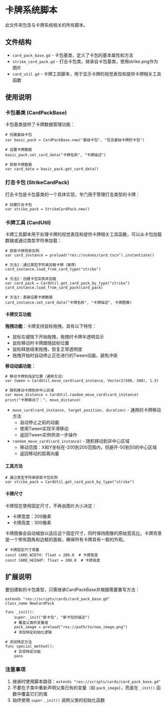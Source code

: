 # 卡牌系统脚本

此文件夹包含与卡牌系统相关的所有脚本。

## 文件结构

- `card_pack_base.gd` - 卡包基类，定义了卡包的基本属性和方法
- `strike_card_pack.gd` - 打击卡包类，继承自卡包基类，使用strike.png作为图片
- `card_util.gd` - 卡牌工具脚本，用于显示卡牌的视觉表现和提供卡牌相关工具函数

## 使用说明

### 卡包基类 (CardPackBase)

卡包基类提供了卡牌数据管理功能：

```gdscript
# 创建基础卡包
var basic_pack = CardPackBase.new("基础卡包", "包含基础卡牌的卡包")

# 设置卡牌数据
basic_pack.set_card_data("卡牌名称", "卡牌描述")

# 获取卡牌数据
var card_data = basic_pack.get_card_data()
```

### 打击卡包 (StrikeCardPack)

打击卡包是卡包基类的一个具体实现，专门用于管理打击类型的卡牌：

```gdscript
# 创建打击卡包
var strike_pack = StrikeCardPack.new()
```

### 卡牌工具 (CardUtil)

卡牌工具脚本用于处理卡牌的视觉表现和提供卡牌相关工具函数，可以从卡包加载数据或通过类型字符串加载：

```gdscript
# 获取卡牌场景实例
var card_instance = preload("res://scenes/card.tscn").instantiate()

# 方法1：通过类型字符串加载卡牌（推荐）
card_instance.load_from_card_type("strike")

# 方法2：创建卡包实例并加载
var card_pack = CardUtil.get_card_pack_by_type("strike")
card_instance.load_from_card_pack(card_pack)

# 方法3：直接设置卡牌数据
card_instance.set_card_data("卡牌名称", "卡牌描述", 卡牌图像)
```

#### 卡牌交互功能

**拖拽功能**：卡牌支持鼠标拖拽，具有以下特性：
- 鼠标左键按下开始拖拽，拖拽时卡牌半透明显示
- 鼠标移动时卡牌跟随鼠标位置
- 鼠标释放结束拖拽，恢复正常透明度
- 拖拽开始时自动停止正在进行的Tween动画，避免冲突

**移动动画功能**：

```gdscript
# 移动卡牌到指定位置（通用方法）
var tween = CardUtil.move_card(card_instance, Vector2(500, 300), 1.5)

# 随机移动卡牌到非中心区域
var move_distance = CardUtil.random_move_card(card_instance)
print("卡牌移动了：", move_distance)
```

- `move_card(card_instance, target_position, duration)` - 通用的卡牌移动方法
  - 自动停止之前的动画
  - 使用Tween实现平滑移动
  - 返回Tween实例供进一步操作
- `random_move_card(card_instance)` - 随机移动到非中心区域
  - 移动范围：X和Y坐标在-200到200范围内，但避开-50到50的中心区域
  - 返回移动的距离向量

#### 工具方法

```gdscript
# 通过类型字符串获取卡包实例
var strike_pack = CardUtil.get_card_pack_by_type("strike")
```

#### 卡牌尺寸

卡牌现在使用固定尺寸，不再由图片大小决定：

- 卡牌宽度：200像素
- 卡牌高度：300像素

卡牌图像会自动缩放以适应这个固定尺寸，同时保持图像的原始宽高比。卡牌背景是一个带有圆角和边框的面板，确保所有卡牌具有一致的外观。

```gdscript
# 卡牌固定尺寸常量
const CARD_WIDTH: float = 200.0  # 卡牌宽度
const CARD_HEIGHT: float = 300.0  # 卡牌高度
```

## 扩展说明

要创建新的卡包类型，只需继承CardPackBase并根据需要重写方法：

```gdscript
extends "res://scripts/cards/card_pack_base.gd"
class_name NewCardPack

func _init():
    super._init("新卡包", "新卡包的描述")
    # 覆盖父类的变量值
    pack_image = preload("res://path/to/new_image.png")
    # 添加特定初始化逻辑

# 添加特定方法
func special_method():
    # 实现特定功能
    pass
```

### 注意事项

1. 继承时使用脚本路径：`extends "res://scripts/cards/card_pack_base.gd"`
2. 不要在子类中重新声明父类已有的变量（如 `pack_image`），而是在 `_init()` 函数中覆盖它们的值
3. 始终使用 `super._init()` 调用父类的初始化函数